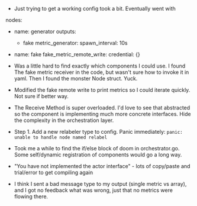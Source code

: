 - Just trying to get a working config took a bit. Eventually went with 

nodes:
  - name: generator
    outputs:
    - fake
    metric_generator:
      spawn_interval: 10s
  - name: fake
    fake_metric_remote_write:
      credential: {}

- Was a little hard to find exactly which components I could use. I found The fake metric receiver in the code, but wasn't sure how to invoke it in yaml. Then I found the monster Node struct. Yuck.

- Modified the fake remote write to print metrics so I could iterate quickly. Not sure if better way.

- The Receive Method is super overloaded. I'd love to see that abstracted so the component is implementing much more concrete interfaces. Hide the complexity in the orchestration layer.

- Step 1. Add a new relabeler type to config. Panic immediately: `panic: unable to handle node named relabel`

- Took me a while to find the if/else block of doom in orchestrator.go. Some self/dynamic registration of components would go a long way.

- "You have not implemented the actor interface" - lots of copy/paste and trial/error to get compiling again

- I think I sent a bad message type to my output (single metric vs array), and I got no feedback what was wrong, just that no metrics were flowing there.



